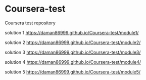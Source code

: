 # Coursera-test
Coursera test  repository

solution 1
https://daman86999.github.io/Coursera-test/module1/

solution 2 
https://daman86999.github.io/Coursera-test/module2/

solution 3
https://daman86999.github.io/Coursera-test/module3/

solution 4
https://daman86999.github.io/Coursera-test/module4/

solution 5
https://daman86999.github.io/Coursera-test/module5/
